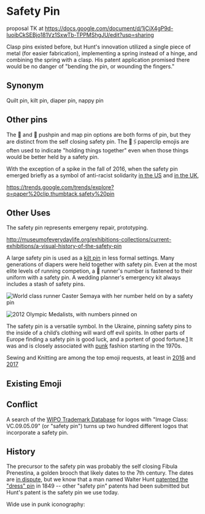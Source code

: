 # Safety Pin

proposal TK at https://docs.google.com/document/d/1jCiX4gP9d-IuoibCkSEBjo181Vz1SxwTb-TPPMShgJU/edit?usp=sharing

Clasp pins existed before, but Hunt's innovation utilized a single piece of metal (for easier fabrication), implementing a spring instead of a hinge, and combining the spring with a clasp. His patent application promised there would be no danger of "bending the pin, or wounding the fingers."

## Synonym
Quilt pin, kilt pin, diaper pin, nappy pin

## Other pins

The 📍 and 📌 pushpin and map pin options are both forms of pin, but they are distinct from the self closing safety pin. The 📎🖇paperclip emojis are often used to indicate "holding things together" even when those things would be better held by a safety pin. 

With the exception of a spike in the fall of 2016, when the safety pin emerged briefly as a symbol of anti-racist solidarity [in the US](http://kottke.org/16/11/safety-pins-as-a-symbol-of-solidarity-against-racism) and [in the UK](https://thinkprogress.org/after-brexit-a-safety-pin-becomes-a-symbol-of-solidarity-with-immigrants-8b6a152fe046), 

https://trends.google.com/trends/explore?q=paper%20clip,thumbtack,safety%20pin

## Other Uses

The safety pin represents emergeny repair, prototyping. 

http://museumofeverydaylife.org/exhibitions-collections/current-exhibitions/a-visual-history-of-the-safety-pin


A large safety pin is used as a [kilt pin](https://en.wikipedia.org/wiki/Kilt_pin#cite_ref-four_4-1) in less formal settings. Many generations of diapers were held together with safety pin. Even at the most elite levels of running competion, a 🏃 runner's number is fastened to their uniform with a safety pin. A wedding planner's emergency kit always includes a stash of safety pins. 

![World class runner Caster Semaya with her number held on by a safety pin](https://images.duckduckgo.com/iu/?u=http%3A%2F%2Fwww.newyorker.com%2Fwp-content%2Fuploads%2F2016%2F08%2FThompson-Gladwell-CasterSemenyaandtheLogicofOlympicCompetition-800.jpg&f=1)

![2012 Olympic Medalists, with numbers pinned on](http://girlsgotsole.com/blog/wp-content/uploads/2012/08/richardsross.jpg)

The safety pin is a versatile symbol. In the Ukraine, pinning safety pins to the inside of a child’s clothing will ward off evil spirits. In other parts of Europe finding a safety pin is good luck, and a portent of good fortune.[1](http://museumofeverydaylife.org/exhibitions-collections/current-exhibitions/a-visual-history-of-the-safety-pin
)
 It was and is closely associated with [punk](https://www.rollingstone.com/music/pictures/inside-the-mets-new-exhibit-punk-chaos-to-couture-20130507/pin-it-down-0787285) fashion starting in the 1970s.

Sewing and Knitting are among the top emoji requests, at least in [2016](http://blog.emojipedia.org/top-emoji-requests-2016/) and [2017](http://blog.emojipedia.org/top-emoji-requests-2017/)

 
## Existing Emoji

## Conflict
A search of the [WIPO Trademark Database](http://www.wipo.int/branddb/en/) for logos with "Image Class: VC.09.05.09" (or "safety pin") turns up two hundred different logos that incorporate a safety pin. 

## History

The precursor to the safety pin was probably the self closing Fibula Prenestina, a golden brooch that likely dates to the 7th century. The dates are [in dispute](https://en.wikipedia.org/wiki/Praeneste_fibula), but we know that a man named Walter Hunt [patented the "dress" pin](https://www.uspto.gov/about-us/news-updates/patent-safety-pin-issued-april-10-1849-new-yorker-invents-handy-device) in 1849 -- other "safety pin" patents had been submitted but Hunt's patent is the safety pin we use today. 

Wide use in punk iconography: 

